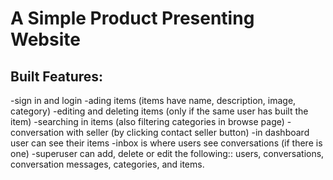 # A Simple Product Presenting Website

## Built Features:

-sign in and login
-ading items (items have name, description, image, category)
-editing and deleting items (only if the same user has built the item)
-searching in items (also filtering categories in browse page)
-conversation with seller (by clicking contact seller button)
-in dashboard user can see their items 
-inbox is where users see conversations (if there is one)
-superuser can add, delete or edit the following:: users, conversations, conversation messages, categories, and items.
